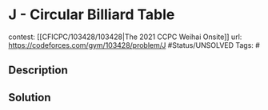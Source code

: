 # J - Circular Billiard Table

contest: [[CFICPC/103428/103428|The 2021 CCPC Weihai Onsite]]
url: https://codeforces.com/gym/103428/problem/J
#Status/UNSOLVED
Tags: #

## Description

## Solution


